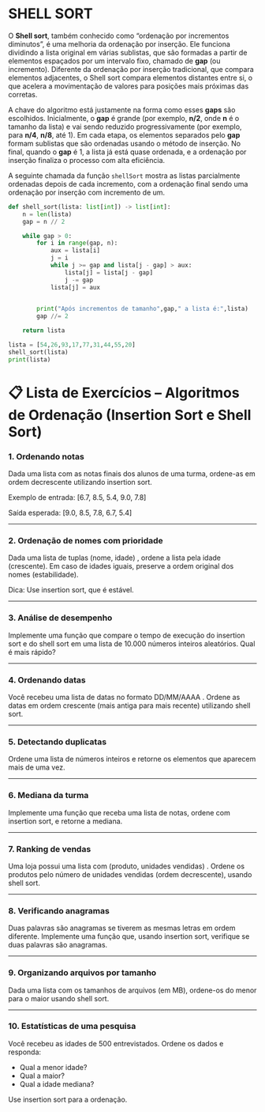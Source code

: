 # SHELL SORT
O **Shell sort**, também conhecido como “ordenação por incrementos diminutos”, é uma melhoria da ordenação por inserção. Ele funciona dividindo a lista original em várias sublistas, que são formadas a partir de elementos espaçados por um intervalo fixo, chamado de **gap** (ou incremento). Diferente da ordenação por inserção tradicional, que compara elementos adjacentes, o Shell sort compara elementos distantes entre si, o que acelera a movimentação de valores para posições mais próximas das corretas.

A chave do algoritmo está justamente na forma como esses **gaps** são escolhidos. Inicialmente, o **gap** é grande (por exemplo, **n/2**, onde **n** é o tamanho da lista) e vai sendo reduzido progressivamente (por exemplo, para **n/4**, **n/8**, até 1). Em cada etapa, os elementos separados pelo **gap** formam sublistas que são ordenadas usando o método de inserção. No final, quando o **gap** é 1, a lista já está quase ordenada, e a ordenação por inserção finaliza o processo com alta eficiência.

A seguinte chamada da função `shellSort` mostra as listas parcialmente ordenadas depois de cada incremento, com a ordenação final sendo uma ordenação por inserção com incremento de um.

```python
def shell_sort(lista: list[int]) -> list[int]:
    n = len(lista)
    gap = n // 2

    while gap > 0:
        for i in range(gap, n):
            aux = lista[i]
            j = i
            while j >= gap and lista[j - gap] > aux:
                lista[j] = lista[j - gap]
                j -= gap
            lista[j] = aux

        
        print("Após incrementos de tamanho",gap," a lista é:",lista)
        gap //= 2

    return lista

lista = [54,26,93,17,77,31,44,55,20]
shell_sort(lista)
print(lista)
```

# 📋 Lista de Exercícios – Algoritmos de Ordenação (Insertion Sort e Shell Sort)

### 1. Ordenando notas
Dada uma lista com as notas finais dos alunos de uma turma, ordene-as em ordem decrescente utilizando insertion sort.

Exemplo de entrada: [6.7, 8.5, 5.4, 9.0, 7.8]

Saída esperada: [9.0, 8.5, 7.8, 6.7, 5.4]

---

### 2. Ordenação de nomes com prioridade
Dada uma lista de tuplas (nome, idade) , ordene a lista pela idade (crescente). Em caso de idades iguais, preserve a ordem original dos nomes (estabilidade).

Dica: Use insertion sort, que é estável.

---

### 3. Análise de desempenho
Implemente uma função que compare o tempo de execução do insertion sort e do shell sort em uma lista de 10.000 números inteiros aleatórios. Qual é mais rápido?

---

### 4. Ordenando datas
Você recebeu uma lista de datas no formato DD/MM/AAAA . Ordene as datas em ordem crescente (mais antiga para mais recente) utilizando shell sort.

---

### 5. Detectando duplicatas
Ordene uma lista de números inteiros e retorne os elementos que aparecem mais de uma vez.

---

### 6. Mediana da turma
Implemente uma função que receba uma lista de notas, ordene com insertion sort, e retorne a mediana.

---

### 7. Ranking de vendas
Uma loja possui uma lista com (produto, unidades vendidas) . Ordene os produtos pelo número de unidades vendidas (ordem decrescente), usando shell sort.

---

### 8. Verificando anagramas
Duas palavras são anagramas se tiverem as mesmas letras em ordem diferente. Implemente uma função que, usando insertion sort, verifique se duas palavras são anagramas.

---

### 9. Organizando arquivos por tamanho
Dada uma lista com os tamanhos de arquivos (em MB), ordene-os do menor para o maior usando shell sort.

---

### 10. Estatísticas de uma pesquisa
Você recebeu as idades de 500 entrevistados. Ordene os dados e responda:
- Qual a menor idade?
- Qual a maior?
- Qual a idade mediana?

Use insertion sort para a ordenação.
